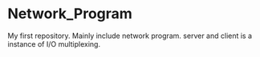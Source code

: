 # Network_Program
My first repository. Mainly include network program.
server and client is a instance of I/O multiplexing.
